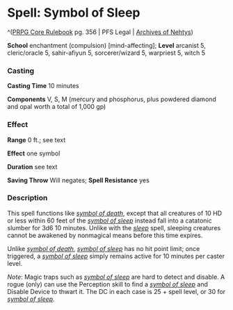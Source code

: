 # Spell: Symbol of Sleep

^([PRPG Core Rulebook][ss-symbol-of-sleep] pg. 356 | PFS Legal | [Archives of Nehtys][sn-symbol-of-sleep])

**School** enchantment (compulsion) [mind-affecting]; **Level** arcanist 5, cleric/oracle 5, sahir-afiyun 5, sorcerer/wizard 5, warpriest 5, witch 5

### Casting

**Casting Time** 10 minutes  

**Components** V, S, M (mercury and phosphorus, plus powdered diamond and opal worth a total of 1,000 gp)

### Effect

**Range** 0 ft.; see text  

**Effect** one symbol  

**Duration** see text  

**Saving Throw** Will negates; **Spell Resistance** yes

### Description

This spell functions like _[symbol of death]_, except that all creatures of 10 HD or less within 60 feet of the _[symbol of sleep]_ instead fall into a catatonic slumber for 3d6 10 minutes. Unlike with the _[sleep]_ spell, sleeping creatures cannot be awakened by nonmagical means before this time expires.  

Unlike _[symbol of death]_, _[symbol of sleep]_ has no hit point limit; once triggered, a _[symbol of sleep]_ simply remains active for 10 minutes per caster level.  

_Note_: Magic traps such as _[symbol of sleep]_ are hard to detect and disable. A rogue (only) can use the Perception skill to find a _[symbol of sleep]_ and Disable Device to thwart it. The DC in each case is 25 + spell level, or 30 for _[symbol of sleep]_.

[ss-symbol-of-sleep]: http://paizo.com/pathfinderRPG/v57
[sn-symbol-of-sleep]: http://www.archivesofnethys.com/SpellDisplay.aspx?ItemName=Symbol%20of%20Sleep
[symbol of sleep]: http://www.archivesofnethys.com/SpellDisplay.aspx?ItemName=symbol%20of%20sleep
[symbol of death]: http://www.archivesofnethys.com/SpellDisplay.aspx?ItemName=symbol%20of%20death
[sleep]: http://www.archivesofnethys.com/SpellDisplay.aspx?ItemName=sleep